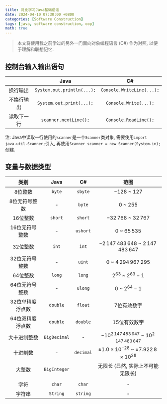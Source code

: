 ```yaml
---
title: 对比学习Java基础语法
date: 2024-04-10 07:30:00 +0800
categories: [Software Construction]
tags: [java, software construction, oop]
math: true
---
```


> 本文将使用我之前学过的另外一门面向对象编程语言 (C#) 作为对照, 以便于理解和联想记忆. 

## 控制台输入输出语句

|| Java | C# |
| :-: | :-: | :-: |
| 换行输出 | `System.out.println(...);`| `Console.WriteLine(...);`|
| 不换行输出 | `System.out.print(...);` | `Console.Write(...);` |
| 读取下一行 | `scanner.nextLine();` | `Console.ReadLine();` |

注: Java中读取一行使用的`scanner`是一个`Scanner`类对象, 需要使用`import java.util.Scanner;`引入, 再使用`Scanner scanner = new Scanner(System.in);`创建.

## 变量与数据类型

| 类别 | Java | C# | 范围 |
| :-: | :-: | :-: | :-: |
| 8位整数 | `byte` | `sbyte` | $-128$ ~ $127$ |
| 8位无符号整数 | - | `byte` | $0$ ~ $255$ |
| 16位整数 | `short` | `short` | $-32\,768$ ~ $32\,767$ |
| 16位无符号整数 | - | `ushort` | $0$ ~ $65\,535$ |
| 32位整数 | `int` | `int` | $-2\,147\,483\,648$ ~ $2\,147\,483\,647$ |
| 32位无符号整数 | - | `uint` | $0$ ~ $4\,294\,967\,295$ |
| 64位整数 | `long` | `long` | $2^{63}$ ~ $2^{63} - 1$ |
| 64位无符号整数 | - | `ulong` | $0$ ~ $2^{64} - 1$ |
| 32位单精度浮点数 | `double` | `float` | 7位有效数字 |
| 64位双精度浮点数 | `double` | `double` | 15位有效数字 |
| 大十进制整数 | `BigDecimal` | - | $-10^{2\,147\,483\,647}$ ~ $10^{2\,147\,483\,647}$ |
| 十进制数 | - | `decimal` | $\pm 1.0 \times 10^{-28}$ ~ $\pm 7.922\,8 \times 10^{28}$ |
| 大整数 | `BigInteger` |  | 无限长 (显然, 实际上不可能无限长) |
|  |  |  |  |
| 字符 | `char` | `char` | - |
| 字符串 | `String` | `string` | - |
